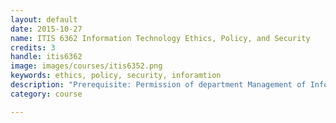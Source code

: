 ```yaml
---
layout: default
date: 2015-10-27
name: ITIS 6362 Information Technology Ethics, Policy, and Security
credits: 3
handle: itis6362
image: images/courses/itis6352.png
keywords: ethics, policy, security, inforamtion
description: "Prerequisite: Permission of department Management of Information technology involves understanding the broader issues of ethics, policy and security. The growth in Internet usage and E-commerce require IT professionals to consider issues pertaining to data protection, regulation, and appropriate use and dissemination of information. The course is designed to be team-taught by professionals in the field. (Fall)"
category: course

---
```


